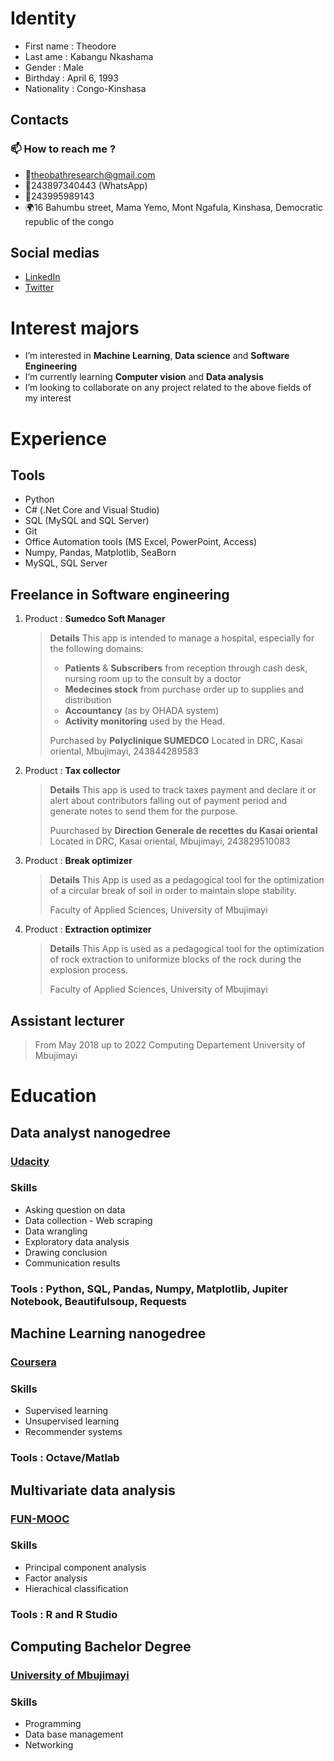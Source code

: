 # Identity
- First name             : Theodore
- Last ame               : Kabangu Nkashama
- Gender                 : Male
- Birthday               : April 6, 1993
- Nationality            : Congo-Kinshasa

## Contacts
### 📫 How to reach me ?
- 📧theobathresearch@gmail.com
- 📱243897340443 (WhatsApp)
- 📱243995989143
- 🌍16 Bahumbu street, Mama Yemo, Mont Ngafula, Kinshasa, Democratic republic of the congo

## Social medias
- [LinkedIn](https://www.linkedin.com/in/th%C3%A9odore-kabangu-nkashama-05bb03232/)
- [Twitter](https://twitter.com/YvesTheodore3)

# Interest majors
- I’m interested in **Machine Learning**, **Data science** and **Software Engineering**
- I’m currently learning **Computer vision** and **Data analysis**
- I’m looking to collaborate on any project related to the above fields of my interest

# Experience
## Tools
- Python
- C# (.Net Core and Visual Studio)
- SQL (MySQL and SQL Server)
- Git
- Office Automation tools (MS Excel, PowerPoint, Access)
- Numpy, Pandas, Matplotlib, SeaBorn
- MySQL, SQL Server

## Freelance in Software engineering
1. Product : **Sumedco Soft Manager**
   > **Details**
   > This app is intended to manage a hospital, especially for the following domains:
   > - **Patients** & **Subscribers** from reception through cash desk, nursing room up to the consult by a doctor 
   > - **Medecines stock** from purchase order up to supplies and distribution
   > - **Accountancy** (as by OHADA system)
   > - **Activity monitoring** used by the Head.
   > 
   > Purchased by **Polyclinique SUMEDCO**
   > Located in DRC, Kasai oriental, Mbujimayi, 243844289583
2. Product : **Tax collector**
   > **Details**
   > This app is used to track taxes payment and declare it or alert about contributors falling out of payment 
   > period and generate notes to send them for the purpose.
   > 
   > Puurchased by **Direction Generale de recettes du Kasai oriental**
   > Located in DRC, Kasai oriental, Mbujimayi, 243829510083
3. Product : **Break optimizer**
   > **Details**
   > This App is used as a pedagogical tool for the optimization
   > of a circular break of soil in order to maintain slope stability.
   > 
   > Faculty of Applied Sciences, University of Mbujimayi
4. Product : **Extraction optimizer**
   > **Details**
   > This App is used as a pedagogical tool for the optimization
   > of rock extraction to uniformize blocks of the rock during the explosion process.
   > 
   > Faculty of Applied Sciences, University of Mbujimayi

## Assistant lecturer
> From May 2018 up to 2022
> Computing Departement
> University of Mbujimayi

# Education
## Data analyst nanogedree
### [Udacity](https://www.udacity.com/course/data-analyst-nanodegree--nd002)
### Skills
- Asking question on data
- Data collection - Web scraping
- Data wrangling
- Exploratory data analysis
- Drawing conclusion
- Communication results
### Tools : Python, SQL, Pandas, Numpy, Matplotlib, Jupiter Notebook, Beautifulsoup, Requests

## Machine Learning nanogedree
### [Coursera](https://www.coursera.org/learn/machine-learning-course/home/welcome)
### Skills
- Supervised learning
- Unsupervised learning
- Recommender systems
### Tools : Octave/Matlab

## Multivariate data analysis
### [FUN-MOOC](https://lms.fun-mooc.fr/courses/course-v1:agrocampusouest+40001+session08/)
### Skills
- Principal component analysis
- Factor analysis
- Hierachical classification
### Tools : R and R Studio

## Computing Bachelor Degree
### [University of Mbujimayi](https://um.ac.cd/facultes/sciences-appliquees/informatique/)
### Skills
- Programming
- Data base management
- Networking

<!---
TheodoreKabangu/TheodoreKabangu is a ✨ special ✨ repository because its `README.md` (this file) appears on your GitHub profile.
You can click the Preview link to take a look at your changes.
--->
